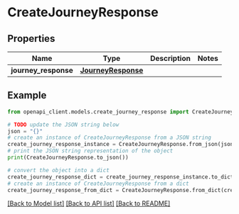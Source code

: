 # CreateJourneyResponse


## Properties

Name | Type | Description | Notes
------------ | ------------- | ------------- | -------------
**journey_response** | [**JourneyResponse**](JourneyResponse.md) |  | 

## Example

```python
from openapi_client.models.create_journey_response import CreateJourneyResponse

# TODO update the JSON string below
json = "{}"
# create an instance of CreateJourneyResponse from a JSON string
create_journey_response_instance = CreateJourneyResponse.from_json(json)
# print the JSON string representation of the object
print(CreateJourneyResponse.to_json())

# convert the object into a dict
create_journey_response_dict = create_journey_response_instance.to_dict()
# create an instance of CreateJourneyResponse from a dict
create_journey_response_from_dict = CreateJourneyResponse.from_dict(create_journey_response_dict)
```
[[Back to Model list]](../README.md#documentation-for-models) [[Back to API list]](../README.md#documentation-for-api-endpoints) [[Back to README]](../README.md)


